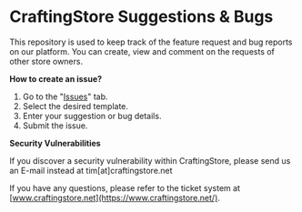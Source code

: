 # CraftingStore Suggestions & Bugs

This repository is used to keep track of the feature request and bug reports on our platform. You can create, view and comment on the requests of other store owners.

**How to create an issue?**
1) Go to the "[Issues](https://github.com/CraftingStore/Suggestions/issues)" tab.
2) Select the desired template.
3) Enter your suggestion or bug details.
4) Submit the issue.

**Security Vulnerabilities**

If you discover a security vulnerability within CraftingStore, please send us an E-mail instead at tim[at]craftingstore.net

If you have any questions, please refer to the ticket system at [www.craftingstore.net](https://www.craftingstore.net/).
